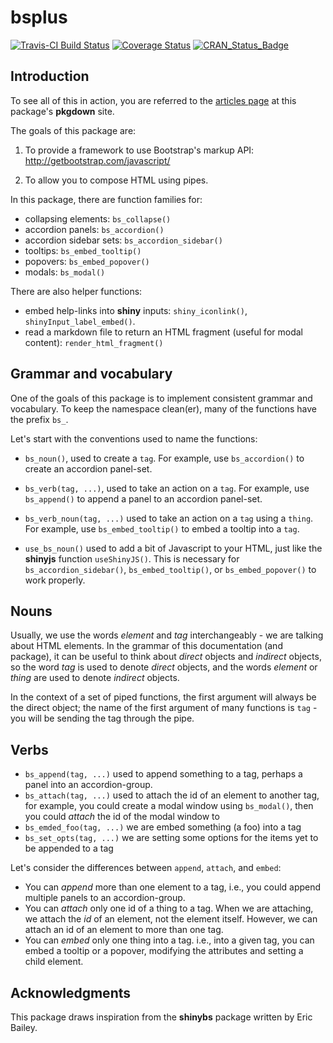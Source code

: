 # bsplus
[![Travis-CI Build Status](https://travis-ci.org/ijlyttle/bsplus.svg?branch=master)](https://travis-ci.org/ijlyttle/bsplus)
[![Coverage Status](https://img.shields.io/codecov/c/github/ijlyttle/bsplus/master.svg)](https://codecov.io/github/ijlyttle/bsplus?branch=master)
[![CRAN_Status_Badge](http://www.r-pkg.org/badges/version/bsplus)](https://cran.r-project.org/package=plus)

## Introduction

To see all of this in action, you are referred to the [articles page](http://ijlyttle.github.io/bsplus/articles/index.html) at this package's **pkgdown** site. 

The goals of this package are:

1. To provide a framework to use Bootstrap's markup API: http://getbootstrap.com/javascript/

2. To allow you to compose HTML using pipes.

In this package, there are function families for:

- collapsing elements: `bs_collapse()`
- accordion panels: `bs_accordion()`
- accordion sidebar sets: `bs_accordion_sidebar()`
- tooltips: `bs_embed_tooltip()`
- popovers: `bs_embed_popover()`
- modals: `bs_modal()`

There are also helper functions:

- embed help-links into **shiny** inputs: `shiny_iconlink()`, `shinyInput_label_embed()`.
- read a markdown file to return an HTML fragment (useful for modal content): `render_html_fragment()`

## Grammar and vocabulary

One of the goals of this package is to implement consistent grammar and vocabulary. To keep the namespace clean(er), many of the functions have the prefix `bs_`.

Let's start with the conventions used to name the functions:

- `bs_noun()`, used to create a `tag`. For example, use `bs_accordion()` to create an accordion panel-set.

- `bs_verb(tag, ...)`, used to take an action on a `tag`. For example, use `bs_append()` to append a panel to an accordion panel-set.

- `bs_verb_noun(tag, ...)` used to take an action on a `tag` using a `thing`. For example, use `bs_embed_tooltip()` to embed a tooltip into a `tag`.

- `use_bs_noun()` used to add a bit of Javascript to your HTML, just like the **shinyjs** function `useShinyJS()`. This is necessary for `bs_accordion_sidebar()`, `bs_embed_tooltip()`, or `bs_embed_popover()` to work properly.

## Nouns

Usually, we use the words *element* and *tag* interchangeably - we are talking about HTML elements. In the grammar of this documentation (and package), it can be useful to think about *direct* objects and *indirect* objects, so the word *tag* is used to denote *direct* objects, and the words *element* or *thing* are used to denote *indirect* objects.

In the context of a set of piped functions, the first argument will always be the direct object; the name of the first argument of many functions is `tag` - you will be sending the tag through the pipe.

## Verbs

- `bs_append(tag, ...)` used to append something to a tag, perhaps a panel into an accordion-group.
- `bs_attach(tag, ...)` used to attach the id of an element to another tag, for example, you could create a modal window using `bs_modal()`, then you could *attach* the id of the modal window to 
- `bs_emded_foo(tag, ...)` we are embed something (a foo) into a tag
- `bs_set_opts(tag, ...)` we are setting some options for the items yet to be appended to a tag

Let's consider the differences between `append`, `attach`, and `embed`:

- You can *append* more than one element to a tag, i.e., you could append multiple panels to an accordion-group.
- You can *attach* only one id of a thing to a tag. When we are attaching, we attach the *id* of an element, not the element itself. However, we can attach an id of an element to more than one tag.
- You can *embed* only one thing into a tag. i.e., into a given tag, you can embed a tooltip or a popover, modifying the attributes and setting a child element.

## Acknowledgments

This package draws inspiration from the **shinybs** package written by Eric Bailey.
